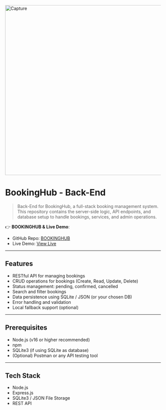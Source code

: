 <img width="935" height="548" alt="Capture" src="https://github.com/user-attachments/assets/3d04fbca-d89d-4d36-b2d4-f4b75c2c495c" />


# BookingHub - Back-End

> Back-End for BookingHub, a full-stack booking management system. This repository contains the server-side logic, API endpoints, and database setup to handle bookings, services, and admin operations.

👉 **BOOKINGHUB & Live Demo**:  
- GitHub Repo: [BOOKINGHUB](https://github.com/omarhussien98/BOOKINGHUB)  
- Live Demo: [View Live](https://omarhussien98.github.io/BOOKINGHUB/)  

---

## Features

- RESTful API for managing bookings
- CRUD operations for bookings (Create, Read, Update, Delete)
- Status management: pending, confirmed, cancelled
- Search and filter bookings
- Data persistence using SQLite / JSON (or your chosen DB)
- Error handling and validation
- Local fallback support (optional)

---

## Prerequisites

- Node.js (v16 or higher recommended)
- npm
- SQLite3 (if using SQLite as database)
- (Optional) Postman or any API testing tool

---

## Tech Stack

- Node.js
- Express.js
- SQLite3 / JSON File Storage
- REST API
